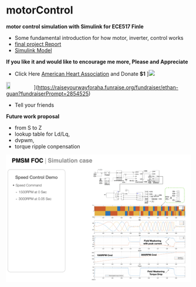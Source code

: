 # motorControl
**motor control simulation with Simulink for ECE517 Finle**<br />
* Some fundamental introduction for how motor, inverter, control works
* [final project Report](https://github.com/foreverui/motorControl/blob/main/PMSM%20FOC%20Control%20PDF.pdf)<br />
* [Simulink Model](https://github.com/foreverui/motorControl/blob/main/PMmotorFocECE517.slx)<br />

**If you like it and would like to encourage me more, Please and Appreciate**<br /> 
* Click Here [American Heart Association](https://raiseyourwayforaha.funraise.org/fundraiser/ethan-guan?fundraiserPrompt=2854525) and Donate **$1**  ][![](https://www.heart.org/-/media/Life-is-Why/Logos/Life_is_Why_logo.png)](https://raiseyourwayforaha.funraise.org/fundraiser/ethan-guan?fundraiserPrompt=2854525)



<img src="https://www.heart.org/-/media/Life-is-Why/Logos/Life_is_Why_logo.png" width=15% height=15%>](https://raiseyourwayforaha.funraise.org/fundraiser/ethan-guan?fundraiserPrompt=2854525)
* Tell your friends

**Future work proposal**
* from S to Z
* lookup table for Ld/Lq, 
* dvpwm, 
* torque ripple conpensation

![Performance Demo](ShowPerf.png)

